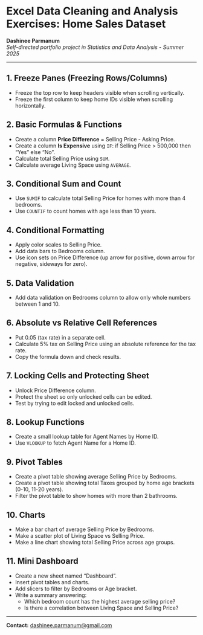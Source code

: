 # Excel Data Cleaning and Analysis Exercises: Home Sales Dataset

**Dashinee Parmanum**  
*Self-directed portfolio project in Statistics and Data Analysis - Summer 2025*

---

## 1. Freeze Panes (Freezing Rows/Columns)
- Freeze the top row to keep headers visible when scrolling vertically.  
- Freeze the first column to keep home IDs visible when scrolling horizontally.

## 2. Basic Formulas & Functions
- Create a column **Price Difference** = Selling Price - Asking Price.  
- Create a column **Is Expensive** using `IF`: if Selling Price > 500,000 then “Yes” else “No”.  
- Calculate total Selling Price using `SUM`.  
- Calculate average Living Space using `AVERAGE`.

## 3. Conditional Sum and Count
- Use `SUMIF` to calculate total Selling Price for homes with more than 4 bedrooms.  
- Use `COUNTIF` to count homes with age less than 10 years.

## 4. Conditional Formatting
- Apply color scales to Selling Price.  
- Add data bars to Bedrooms column.  
- Use icon sets on Price Difference (up arrow for positive, down arrow for negative, sideways for zero).

## 5. Data Validation
- Add data validation on Bedrooms column to allow only whole numbers between 1 and 10.

## 6. Absolute vs Relative Cell References
- Put 0.05 (tax rate) in a separate cell.  
- Calculate 5% tax on Selling Price using an absolute reference for the tax rate.  
- Copy the formula down and check results.

## 7. Locking Cells and Protecting Sheet
- Unlock Price Difference column.  
- Protect the sheet so only unlocked cells can be edited.  
- Test by trying to edit locked and unlocked cells.

## 8. Lookup Functions
- Create a small lookup table for Agent Names by Home ID.  
- Use `VLOOKUP` to fetch Agent Name for a Home ID.

## 9. Pivot Tables
- Create a pivot table showing average Selling Price by Bedrooms.  
- Create a pivot table showing total Taxes grouped by home age brackets (0-10, 11-20 years).  
- Filter the pivot table to show homes with more than 2 bathrooms.

## 10. Charts
- Make a bar chart of average Selling Price by Bedrooms.  
- Make a scatter plot of Living Space vs Selling Price.  
- Make a line chart showing total Selling Price across age groups.

## 11. Mini Dashboard
- Create a new sheet named “Dashboard”.  
- Insert pivot tables and charts.  
- Add slicers to filter by Bedrooms or Age bracket.  
- Write a summary answering:  
  - Which bedroom count has the highest average selling price?  
  - Is there a correlation between Living Space and Selling Price?
 
 ---
**Contact:** dashinee.parmanum@gmail.com
